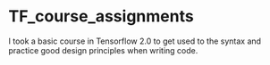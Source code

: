 # TF_course_assignments
I took a basic course in Tensorflow 2.0 to get used to the syntax and practice good design principles when writing code.
